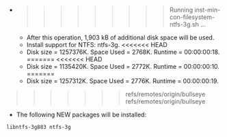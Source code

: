 * >>>>>>>>> Running inst-min-con-filesystem-ntfs-3g.sh ...
  * After this operation, 1,903 kB of additional disk space will be used.
  * Install support for NTFS: ntfs-3g.
<<<<<<< HEAD
  * Disk size = 1257376K. Space Used = 2768K. Runtime = 00:00:00:18.
=======
<<<<<<< HEAD
  * Disk size = 1135420K. Space Used = 2772K. Runtime = 00:00:00:10.
=======
  * Disk size = 1257312K. Space Used = 2776K. Runtime = 00:00:00:19.
>>>>>>> refs/remotes/origin/bullseye
>>>>>>> refs/remotes/origin/bullseye
  * The following NEW packages will be installed:
  ```bash
libntfs-3g883 ntfs-3g
  ```

